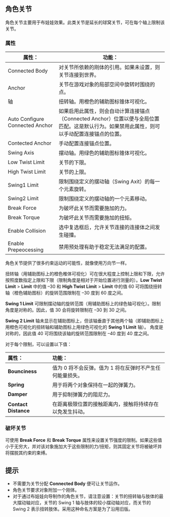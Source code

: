 ## 角色关节

角色关节主要用于布娃娃效果。此类关节是延长的球窝关节，可在每个轴上限制该关节。

### 属性

| 属性：                          | 功能：                                                       |
| ------------------------------- | ------------------------------------------------------------ |
| Connected Body                  | 对关节所依赖的刚体的引用。如果未设置，则关节连接到世界。     |
| Anchor                          | 关节在游戏对象的局部空间中旋转时围绕的点。                   |
| 轴                              | 扭转轴。用橙色的辅助图标锥体可视化。                         |
| Auto Configure Connected Anchor | 如果启用此属性，则会自动计算连接锚点（Connected Anchor）位置以便与全局位置匹配。这是默认行为。如果禁用此属性，则可以手动配置连接锚点的位置。 |
| Contected Anchor                | 手动配置连接锚点位置。                                       |
| Swing Axis                      | 摆动轴。用绿色的辅助图标锥体可视化。                         |
| Low Twist Limit                 | 关节的下限。                                                 |
| High Twist Limit                | 关节的上限。                                                 |
| Swing1 Limit                    | 限制围绕定义的摆动轴（Swing Axit）的每一个元素旋转。         |
| Swing2 Limit                    | 限制围绕定义的摆动轴的一个元素移动。                         |
| Break Force                     | 为破坏此关节而需要施加的力。                                 |
| Break Torque                    | 为破坏此关节而需要施加的扭矩。                               |
| Enable Collision                | 选中复选框后，允许关节连接的连接体之间发生碰撞。             |
| Enable Prepeocessing            | 禁用预处理有助于稳定无法满足的配置。                         |

角色关节提供了很多约束运动的可能性，就像使用万向节一样。

扭转轴（用辅助图标上的橙色椎体可视化）可在很大程度上控制上限和下限，允许按照度数指定上限和下限（限制角度是相对于开始位置进行测量的）。**Low Twist Limit** > **Limit** 中的值 –30 和 **High Twist Limit** > **Limit** 中的值 60 可将围绕扭转轴（橙色辅助图标）的旋转范围限制在 –30 度到 60 度之间。

**Swing 1 Limit** 可限制摆动轴的旋转范围（用辅助图标上的绿色轴可视化）。限制角度是对称的。因此，值 30 会将旋转限制在 –30 到 30 之间。

**Swing 2 Limit** 轴未显示在辅助图标上，但该轴垂直于其他两个轴（即辅助图标上用橙色可视化的扭转轴和辅助图标上用绿色可视化的 **Swing 1 Limit** 轴）。 角度是对称的，因此值 40 可将围绕该轴的旋转范围限制在 –40 度到 40 度之间。

对于每个限制，可以设置以下值：

| 属性：               | 功能：                                                   |
| :------------------- | :------------------------------------------------------- |
| **Bounciness**       | 值为 0 将不会反弹。值为 1 将在反弹时不产生任何能量损失。 |
| **Spring**           | 用于将两个对象保持在一起的弹簧力。                       |
| **Damper**           | 用于抑制弹簧力的阻尼力。                                 |
| **Contact Distance** | 在距离极限位置的接触距离内，接触将持续存在以免发生抖动。 |

### 破坏关节

可使用 **Break Force** 和 **Break Torque** 属性来设置关节强度的限制。如果这些值小于无穷大，并对该对象施加大于这些限制的力/扭矩，则其固定关节将被破坏并将摆脱其约束的束缚。

## 提示

- 不需要为关节分配 **Connected Body** 便可让关节运作。
- 角色关节要求对象附加一个刚体。
- 对于通过布娃娃向导制作的角色关节，请注意设置：关节的扭转轴与肢体的最大摆动轴对应，关节的 Swing 1 轴与肢体的较小摆动轴对应，而关节的 Swing 2 表示扭转肢体。采用这种命名方案是为了沿用旧版。